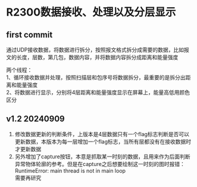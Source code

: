 # R2300数据接收、处理以及分层显示
## first commit

通过UDP接收数据，将数据进行拆分，按照报文格式拆分成需要的数据，比如报文的长度，层数，第几包，数据内容，并将数据内容拆分成距离和能量强度

两个线程：\
1、循环接收数据并处理，按照扫描层和包序号将数据拆分，最重要的是拆分出距离和能量强度\
2、将数据进行显示，分别将4层距离和能量强度显示在屏幕上，能量高低用颜色区分

## v1.2 20240909
1. 修改数据更新的判断条件，上版本是4层数据只有一个flag标志判断是否可以更新数据，本版本为每一层增加一个flag标志，当所有层都没有在接收数据时才更新数据
2. 另外增加了capture按钮，本意是抓取某一时刻的数据，且用来作为后面判断异常物体轮廓的参考。但是在capture之后想要绘制这一时刻的图时报错：RuntimeError: main thread is not in main loop\
需要再研究